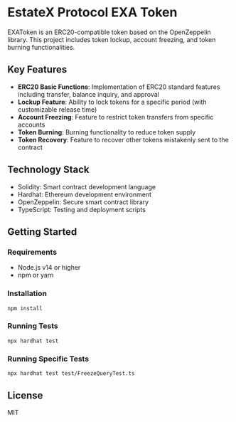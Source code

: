 # EstateX Protocol EXA Token

EXAToken is an ERC20-compatible token based on the OpenZeppelin library. This project includes token lockup, account freezing, and token burning functionalities.

## Key Features

- **ERC20 Basic Functions**: Implementation of ERC20 standard features including transfer, balance inquiry, and approval
- **Lockup Feature**: Ability to lock tokens for a specific period (with customizable release time)
- **Account Freezing**: Feature to restrict token transfers from specific accounts
- **Token Burning**: Burning functionality to reduce token supply
- **Token Recovery**: Feature to recover other tokens mistakenly sent to the contract

## Technology Stack

- Solidity: Smart contract development language
- Hardhat: Ethereum development environment
- OpenZeppelin: Secure smart contract library
- TypeScript: Testing and deployment scripts

## Getting Started

### Requirements

- Node.js v14 or higher
- npm or yarn

### Installation

```shell
npm install
```

### Running Tests

```shell
npx hardhat test
```

### Running Specific Tests

```shell
npx hardhat test test/FreezeQueryTest.ts
```


## License

MIT
